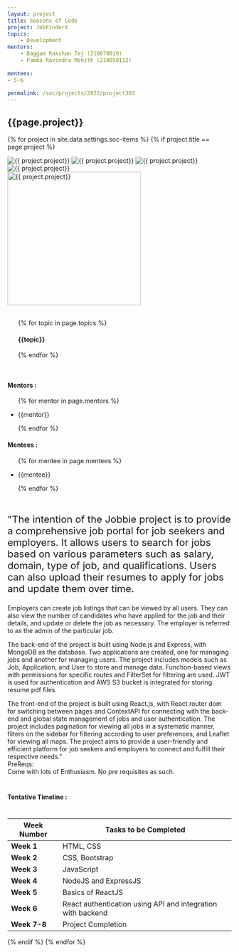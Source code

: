 ```yaml
---
layout: project
title: Seasons of Code
project: JobFinderX
topics:
    - Development
mentors:
    - Baggam Rakshan Tej (210070019)
    - Pamba Ravindra Mohith (210050112)
    
mentees:
- 5-6
    
permalink: /soc/projects/2023/project303
---
```


<h2 class="display1 m-3 p-3 text-center project-title">{{page.project}}</h2>

{% for project in site.data.settings.soc-items %}
{% if project.title == page.project %}
<div class ="img-soc d-block"> 
    <img src="{{ site.baseurl }}/{{ project.image }}" alt="{{ project.project}}" class="image-1">
    <img src="{{ site.baseurl }}/{{ project.image }}" alt="{{ project.project}}" class="image-2">
    <img src="{{ site.baseurl }}/{{ project.image }}" alt="{{ project.project}}" class="image-3">
    <img src="{{ site.baseurl }}/{{ project.image }}" alt="{{ project.project}}" class="image-4">
</div>
<div class = "mobile-img-soc">
  <img src="{{ site.baseurl }}/{{ project.image }}"  width = "300" height="300" alt="{{ project.project}}" class="border rounded">
  </div>
<div>
    <br>
    <ul>
        {% for topic in page.topics %}
        <li style = "display: inline"><h4 class="text-primary text-center">{{topic}}</h4></li>
        {% endfor %}
    </ul>
    <br>
    <h4 class="display3  ">Mentors :</h4> 
    <ul>
        {% for mentor in page.mentors %}
        <li><p class="lead">{{mentor}}</p></li>
        {% endfor %}
    </ul>
    <h4 class="display3  ">Mentees :</h4> 
    <ul>
        {% for mentee in page.mentees %}
        <li><p class="lead">{{mentee}}</p></li>
        {% endfor %}
    </ul>
</div>
<div>
    <p class="display3 project-desc" style = "font-size:22px;" >
        <br>
      "The intention of the Jobbie project is to provide a comprehensive job portal for job seekers and employers. It allows users to search for jobs based on various parameters such as salary, domain, type of job, and qualifications. Users can also upload their resumes to apply for jobs and update them over time.

Employers can create job listings that can be viewed by all users. They can also view the number of candidates who have applied for the job and their details, and update or delete the job as necessary. The employer is referred to as the admin of the particular job.

The back-end of the project is built using Node.js and Express, with MongoDB as the database. Two applications are created, one for managing jobs and another for managing users. The project includes models such as Job, Application, and User to store and manage data. Function-based views with permissions for specific routes and FilterSet for filtering are used. JWT is used for authentication and AWS S3 bucket is integrated for storing resume pdf files.

The front-end of the project is built using React.js, with React router dom for switching between pages and ContextAPI for connecting with the back-end and global state management of jobs and user authentication. The project includes pagination for viewing all jobs in a systematic manner, filters on the sidebar for filtering according to user preferences, and Leaflet for viewing all maps. The project aims to provide a user-friendly and efficient platform for job seekers and employers to connect and fulfill their respective needs."
<br>
PreReqs:
<br>
Come with lots of Enthusiasm. No pre requisites as such. 
</div>
<div class ="d-flex">
<div>
    <h4 class="display3" style="margin:40px 0px 40px 0px;">Tentative Timeline :</h4>
    <table class = "table table-striped">
  <thead>
    <tr>
      <th>Week Number</th>
      <th>Tasks to be Completed</th>
    </tr>
  </thead>
  <tbody>
    <tr>
      <td><strong>Week 1</strong></td>
      <td>HTML, CSS</td>
    </tr>
    <tr>
      <td><strong>Week 2</strong></td>
      <td> CSS, Bootstrap</td>
    </tr>
    <tr>
      <td><strong>Week 3  </strong></td>
      <td>JavaScript </td>
    </tr>
    <tr>
      <td><strong>Week 4  </strong></td>
      <td>NodeJS and ExpressJS</td>
    </tr>
    <tr>
      <td><strong>Week 5  </strong></td>
      <td>Basics of ReactJS </td>
    </tr>
    <tr>
      <td><strong>Week 6  </strong></td>
      <td>React authentication using API and integration with backend</td>
    </tr>
    <tr>
      <td><strong>Week 7-8</strong></td>
      <td>Project Completion </td>
    </tr>
        </tbody>
    </table>
</div>
</div>
{% endif %}
{% endfor %}
